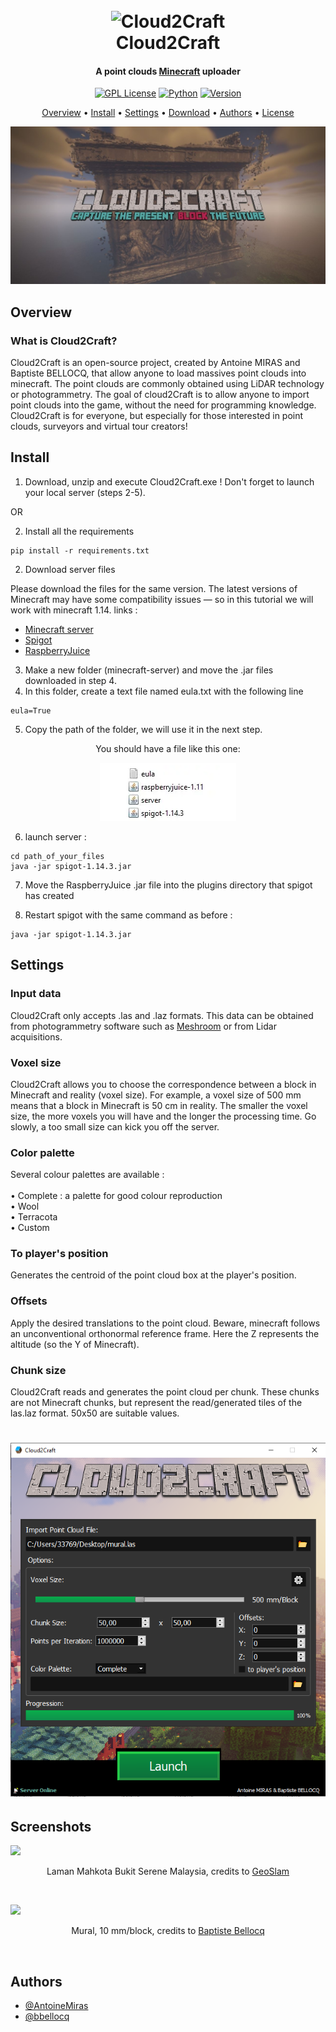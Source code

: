 <h1 align="center">
  <br>
  <picture>
    <img src="https://github.com/AntoineMiras/Cloud2Craft/blob/main/Cloud2Craft/Ressources/icon.ico" alt="Cloud2Craft" width="300"></a>
  </picture>
  <br>
  Cloud2Craft
  <br>
</h1>

<h4 align="center">A point clouds <a href="https://www.minecraft.net/" target="_blank">Minecraft</a> uploader</h4>

<div align="center">
  
  <a href="https://choosealicense.com/licenses/gpl-3.0/">![GPL License](https://img.shields.io/badge/License-GNU%20GPL-blue)</a>
  <a href="https://www.python.org/">![Python](https://img.shields.io/badge/Language-%F0%9F%90%8D%20Python-blue)</a>
  <a href="#">![Version](https://img.shields.io/badge/Version-1.0-orange)</a>
</div>
<p align="center">
    <a href="#overview">Overview</a> •
    <a href="#install">Install</a> •
    <a href="#settings">Settings</a> •
    <a href="https://github.com/AntoineMiras/Cloud2Craft/releases/tag/Release">Download</a> •
    <a href="#authors">Authors</a> •
    <a href="https://choosealicense.com/licenses/mit">License</a>
</p>

<picture><img src="https://github.com/AntoineMiras/Cloud2Craft/blob/main/Cloud2Craft/Ressources/Banner.jpg"></picture>

## Overview

### What is Cloud2Craft?

Cloud2Craft is an open-source project, created by Antoine MIRAS and Baptiste BELLOCQ, that allow anyone to load massives point clouds into minecraft. The point clouds are commonly obtained using LiDAR technology or photogrammetry.
The goal of cloud2Craft is to allow anyone to import point clouds into the game, without the need for programming knowledge. Cloud2Craft is for everyone, but especially for those interested in point clouds, surveyors and virtual tour creators! 



## Install
1. Download, unzip and execute Cloud2Craft.exe ! Don't forget to launch your local server (steps 2-5).

OR 

2. Install all the requirements

```
pip install -r requirements.txt
```

2. Download server files 

Please download the files for the same version. The latest versions of Minecraft may have some compatibility issues — so in this tutorial we will work with minecraft 1.14.
links : 
- <a href="https://www.minecraft.net/en-us/download/server" target="_blank">Minecraft server</a>
- <a href="https://getbukkit.org/download/spigot" target="_blank">Spigot</a>
- <a href="https://dev.bukkit.org/projects/raspberryjuice?__cf_chl_tk=NTLm9y9wEYzpg27Ztui331kjzS.Ht8_lO5YcWxEwiCE-1674986542-0-gaNycGzNCSU" target="_blank">RaspberryJuice</a>

3. Make a new folder (minecraft-server) and move the .jar files downloaded in step 4.
4. In this folder, create a text file named eula.txt with the following line 
```
eula=True
```
5. Copy the path of the folder, we will use it in the next step.
<p align="center">
You should have a file like this one:
</p>
<p align="center">
<picture><img src="https://github.com/AntoineMiras/Cloud2Craft/blob/main/Screenshots/server_directory_content.png" ></picture>
</p>


6. launch server :
```
cd path_of_your_files
java -jar spigot-1.14.3.jar
```
7. Move the RaspberryJuice .jar file into the plugins directory that spigot has created

8. Restart spigot with the same command as before :
```
java -jar spigot-1.14.3.jar
```
## Settings

### Input data

Cloud2Craft only accepts .las and .laz formats. This data can be obtained from photogrammetry software such as  <a href="https://alicevision.org/" target="_blank">Meshroom</a> or from Lidar acquisitions. 

### Voxel size 

Cloud2Craft allows you to choose the correspondence between a block in Minecraft and reality (voxel size). For example, a voxel size of 500 mm means that a block in Minecraft is 50 cm in reality. The smaller the voxel size, the more voxels you will have and the longer the processing time. Go slowly, a too small size can kick you off the server. 

### Color palette 

Several colour palettes are available : <br>
 <br>
  • Complete : a palette for good colour reproduction   <br>
  • Wool  <br>
  • Terracota   <br>
  • Custom 

### To player's position

Generates the centroid of the point cloud box at the player's position.

### Offsets

Apply the desired translations to the point cloud. Beware, minecraft follows an unconventional orthonormal reference frame. Here the Z represents the altitude (so the Y of Minecraft).

### Chunk size 

Cloud2Craft reads and generates the point cloud per chunk. These chunks are not Minecraft chunks, but represent the read/generated tiles of the las.laz format. 50x50 are suitable values.

<h1 align="center">


  <picture>
    <img src="https://github.com/AntoineMiras/Cloud2Craft/blob/main/Cloud2Craft/Ressources/menu.png" alt="menu" width="600"></a>
  </picture>

</h1>

## Screenshots

<picture><img src="https://github.com/AntoineMiras/Cloud2Craft/blob/main/Cloud2Craft/Ressources/background.png"></picture>
<p align="center">
  Laman Mahkota Bukit Serene Malaysia, credits to 
  <a href="https://geoslam.com/sample-data/"> GeoSlam </a>
</p>

<br>

<picture><img src="https://github.com/AntoineMiras/Cloud2Craft/blob/main/Screenshots/Mural.png"></picture>
<p align="center">
  Mural, 10 mm/block, credits to 
  <a href="https://betterprogramming.pub/from-point-clouds-to-minecraft-a-python-tutorial-1b14a87f3f0b"> Baptiste Bellocq </a>
</p>

<br>

## Authors

- [@AntoineMiras](https://github.com/AntoineMiras)
- [@bbellocq](https://github.com/bbellocq)


